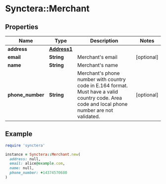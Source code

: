 # Synctera::Merchant

## Properties

| Name | Type | Description | Notes |
| ---- | ---- | ----------- | ----- |
| **address** | [**Address1**](Address1.md) |  |  |
| **email** | **String** | Merchant&#39;s email | [optional] |
| **name** | **String** | Merchant&#39;s name |  |
| **phone_number** | **String** | Merchant&#39;s phone number with country code in E.164 format. Must have a valid country code. Area code and local phone number are not validated. | [optional] |

## Example

```ruby
require 'synctera'

instance = Synctera::Merchant.new(
  address: null,
  email: alice@example.com,
  name: null,
  phone_number: +14374570680
)
```

